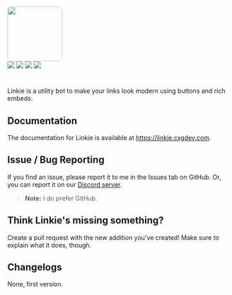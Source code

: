 <img src="https://i.imgur.com/WAd1kKM.png" height="124" style="border-radius: 8px;">
<div>
  <a href="https://discord.gg/FBfWyvajcK"><img src="https://img.shields.io/discord/987521766291304528?label=discord&logo=discord&logoColor=white&color=%235865F2"></a>
  <a href="https://github.com/cxgdev/linkie/contributors"><img src="https://img.shields.io/github/contributors/cxgdev/linkie?logo=github"></a>
  <img src="https://img.shields.io/github/license/cxgdev/linkie">
  <a href="https://github.com/cxgdev/linkie/issues"><img src="https://img.shields.io/github/issues/cxgdev/linkie?logo=github"></a>
</div>

# 
Linkie is a utility bot to make your links look modern using buttons and rich embeds.

## Documentation
The documentation for Linkie is available at https://linkie.cxgdev.com.

## Issue / Bug Reporting
If you find an issue, please report it to me in the Issues tab on GitHub. Or, you can report it on our [Discord server](https://discord.gg/FBfWyvajcK).
> **Note:** I do prefer GitHub.

## Think Linkie's missing something?
Create a pull request with the new addition you've created! Make sure to explain what it does, though.

## Changelogs
None, first version.
